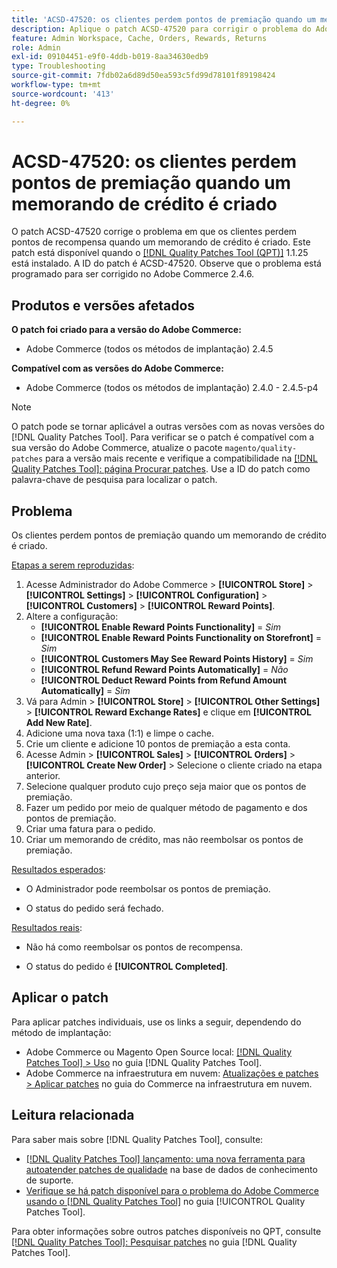```yaml
---
title: 'ACSD-47520: os clientes perdem pontos de premiação quando um memorando de crédito é criado'
description: Aplique o patch ACSD-47520 para corrigir o problema do Adobe Commerce em que os clientes perdem pontos de recompensa quando um memorando de crédito é criado.
feature: Admin Workspace, Cache, Orders, Rewards, Returns
role: Admin
exl-id: 09104451-e9f0-4ddb-b019-8aa34630edb9
type: Troubleshooting
source-git-commit: 7fdb02a6d89d50ea593c5fd99d78101f89198424
workflow-type: tm+mt
source-wordcount: '413'
ht-degree: 0%

---
```


# ACSD-47520: os clientes perdem pontos de premiação quando um memorando de crédito é criado

O patch ACSD-47520 corrige o problema em que os clientes perdem pontos de recompensa quando um memorando de crédito é criado. Este patch está disponível quando o [[!DNL Quality Patches Tool (QPT)]](https://experienceleague.adobe.com/en/docs/commerce-operations/tools/quality-patches-tool/quality-patches-tool-to-self-serve-quality-patches) 1.1.25 está instalado. A ID do patch é ACSD-47520. Observe que o problema está programado para ser corrigido no Adobe Commerce 2.4.6.

## Produtos e versões afetados

**O patch foi criado para a versão do Adobe Commerce:**
* Adobe Commerce (todos os métodos de implantação) 2.4.5

**Compatível com as versões do Adobe Commerce:**
* Adobe Commerce (todos os métodos de implantação) 2.4.0 - 2.4.5-p4

>[!NOTE]
>
>O patch pode se tornar aplicável a outras versões com as novas versões do [!DNL Quality Patches Tool]. Para verificar se o patch é compatível com a sua versão do Adobe Commerce, atualize o pacote `magento/quality-patches` para a versão mais recente e verifique a compatibilidade na [[!DNL Quality Patches Tool]: página Procurar patches](https://experienceleague.adobe.com/tools/commerce-quality-patches/index.html). Use a ID do patch como palavra-chave de pesquisa para localizar o patch.

## Problema

Os clientes perdem pontos de premiação quando um memorando de crédito é criado.

<u>Etapas a serem reproduzidas</u>:

1. Acesse Administrador do Adobe Commerce > **[!UICONTROL Store]** > **[!UICONTROL Settings]** > **[!UICONTROL Configuration]** > **[!UICONTROL Customers]** > **[!UICONTROL Reward Points]**.
1. Altere a configuração:
   * **[!UICONTROL Enable Reward Points Functionality]** = _Sim_
   * **[!UICONTROL Enable Reward Points Functionality on Storefront]** = _Sim_
   * **[!UICONTROL Customers May See Reward Points History]** = _Sim_
   * **[!UICONTROL Refund Reward Points Automatically]** = _Não_
   * **[!UICONTROL Deduct Reward Points from Refund Amount Automatically]** = _Sim_
1. Vá para Admin > **[!UICONTROL Store]** > **[!UICONTROL Other Settings]** > **[!UICONTROL Reward Exchange Rates]** e clique em **[!UICONTROL Add New Rate]**.
1. Adicione uma nova taxa (1:1) e limpe o cache.
1. Crie um cliente e adicione 10 pontos de premiação a esta conta.
1. Acesse Admin > **[!UICONTROL Sales]** > **[!UICONTROL Orders]** > **[!UICONTROL Create New Order]** > Selecione o cliente criado na etapa anterior.
1. Selecione qualquer produto cujo preço seja maior que os pontos de premiação.
1. Fazer um pedido por meio de qualquer método de pagamento e dos pontos de premiação.
1. Criar uma fatura para o pedido.
1. Criar um memorando de crédito, mas não reembolsar os pontos de premiação.

<u>Resultados esperados</u>:

* O Administrador pode reembolsar os pontos de premiação.

* O status do pedido será fechado.

<u>Resultados reais</u>:

* Não há como reembolsar os pontos de recompensa.

* O status do pedido é **[!UICONTROL Completed]**.

## Aplicar o patch

Para aplicar patches individuais, use os links a seguir, dependendo do método de implantação:

* Adobe Commerce ou Magento Open Source local: [[!DNL Quality Patches Tool] > Uso](/help/tools/quality-patches-tool/usage.md) no guia [!DNL Quality Patches Tool].
* Adobe Commerce na infraestrutura em nuvem: [Atualizações e patches > Aplicar patches](https://experienceleague.adobe.com/docs/commerce-cloud-service/user-guide/develop/upgrade/apply-patches.html) no guia do Commerce na infraestrutura em nuvem.

## Leitura relacionada

Para saber mais sobre [!DNL Quality Patches Tool], consulte:

* [[!DNL Quality Patches Tool] lançamento: uma nova ferramenta para autoatender patches de qualidade](https://experienceleague.adobe.com/en/docs/commerce-operations/tools/quality-patches-tool/quality-patches-tool-to-self-serve-quality-patches) na base de dados de conhecimento de suporte.
* [Verifique se há patch disponível para o problema do Adobe Commerce usando o  [!DNL Quality Patches Tool]](/help/tools/quality-patches-tool/patches-available-in-qpt/check-patch-for-magento-issue-with-magento-quality-patches.md) no guia [!UICONTROL Quality Patches Tool].


Para obter informações sobre outros patches disponíveis no QPT, consulte [[!DNL Quality Patches Tool]: Pesquisar patches](https://experienceleague.adobe.com/tools/commerce-quality-patches/index.html) no guia [!DNL Quality Patches Tool].
